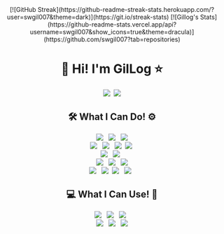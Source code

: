<div align=center>
[![GitHub Streak](https://github-readme-streak-stats.herokuapp.com/?user=swgil007&theme=dark)](https://git.io/streak-stats)
[![Gillog's Stats](https://github-readme-stats.vercel.app/api?username=swgil007&show_icons=true&theme=dracula)](https://github.com/swgil007?tab=repositories)
<!-- &nbsp;[![Top Languages](https://github-readme-stats.vercel.app/api/top-langs/?username=swgil007&layout=compact&theme=dracula)](https://github.com/swgil007?tab=repositories) -->

# 🚀 Hi! I'm GilLog ⭐

<a href="https://velog.io/@gillog"><img src="https://img.shields.io/badge/Blog-11B48A?style=flat-square&logo=Vimeo&logoColor=white&link=https://velog.io/@gillog"/></a>&nbsp;
<a href="mailto:swgil007@naver.com"><img src="https://img.shields.io/badge/Mail-d14836?style=flat-square&logo=naver&logoColor=white&link=swgil007@naver.com"/></a>
<br>

## 🛠 What I Can Do! ⚙ 
<img src="https://img.shields.io/badge/Java-007396?style=flat&logo=Java&logoColor=white"/> &nbsp;
<img src="https://img.shields.io/badge/PHP-777BB4?style=flat&logo=Php&logoColor=white"/> &nbsp;
<img src="https://img.shields.io/badge/Python-3776AB?style=flat&logo=Python&logoColor=white"/>
<br>
<img src="https://img.shields.io/badge/Spring-6DB33F?style=flat&logo=Spring&logoColor=white"/> &nbsp;
<img src="https://img.shields.io/badge/JavaScript-F7DF1E?style=flat&logo=JavaScript&logoColor=black"/> &nbsp;
<img src="https://img.shields.io/badge/jQuery-0769AD?style=flat&logo=jQuery&logoColor=white"/>&nbsp;
<img src="https://img.shields.io/badge/Vue.js-4FC08D?style=flat&logo=Vue.js&logoColor=white"/>&nbsp;
<br>
<img src="https://img.shields.io/badge/MySQL-4479A1?style=flat&logo=MySQL&logoColor=white"/> &nbsp;
<img src="https://img.shields.io/badge/Oracle-F80000?style=flat&logo=Oracle&logoColor=white"/> &nbsp;
<br>
<img src="https://img.shields.io/badge/Apache-D22128?style=flat&logo=Apache&logoColor=white"/> &nbsp; <img src="https://img.shields.io/badge/Tomcat-F8DC75?style=flat&logo=Apache-Tomcat&logoColor=black"/> &nbsp; <img src="https://img.shields.io/badge/Linux-FCC624?style=flat&logo=Linux&logoColor=black"/>
<br>
<img src="https://img.shields.io/badge/Git-F05032?style=flat&logo=Git&logoColor=white"/> &nbsp;
<img src="https://img.shields.io/badge/SVN-809CC9?style=flat&logo=Subversion&logoColor=white"/>&nbsp;
<img src="https://img.shields.io/badge/Dimension-F05032?style=flat&logo=Node-RED&logoColor=white"/> &nbsp;
<img src="https://img.shields.io/badge/AWS-232F3E?style=flat&logo=Amazon-AWS&logoColor=white"/> &nbsp;


## 💻 What I Can Use! 🧰
<img src="https://img.shields.io/badge/Eclipse-2C2255?style=flat&logo=eclipse-ide&logoColor=white"/> &nbsp;
<img src="https://img.shields.io/badge/Visual Studio-5C2D91?style=flat&logo=visual-studio&logoColor=white"/> &nbsp;
<img src="https://img.shields.io/badge/VSCode-007ACC?style=flat&logo=visual-studio-code&logoColor=white"/> &nbsp;
<br>
<img src="https://img.shields.io/badge/IntelliJ-000000?style=flat&logo=IntelliJ-IDEA&logoColor=white"/> &nbsp;
<img src="https://img.shields.io/badge/Android Studio-3DDC84?style=flat&logo=Android-Studio&logoColor=white"/> &nbsp;
<img src="https://img.shields.io/badge/PhpStorm-000000?style=flat&logo=PhpStorm&logoColor=white"/>
<br>
</div>


<!--
**swgil007/swgil007** is a ✨ _special_ ✨ repository because its `README.md` (this file) appears on your GitHub profile.

Here are some ideas to get you started:

- 🔭 I’m currently working on ...
- 🌱 I’m currently learning ...
- 👯 I’m looking to collaborate on ...
- 🤔 I’m looking for help with ...
- 💬 Ask me about ...
- 📫 How to reach me: ...
- 😄 Pronouns: ...
- ⚡ Fun fact: ...
https://simpleicons.org/
-->

